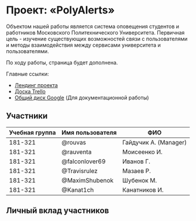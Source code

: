 # Проект: «PolyAlerts»

<!-- Описание проекта на 1-2 абзаца — формулировка решаемой проблемы, цель проекта. Напишите ключевые особенности и преимущества проекта.

Ссылка на сайт или презентацию проекта, если имеются в открытом доступе.

Задачи по проекту (должны вести к достижению цели и решению проблемы), а также не забыть про требования к итоговой отчетности по ПД (https://pd.fit.mospolytech.ru/docs/report). -->

Объектом нашей работы является система оповещения студентов и работников Московского Политехнического Университета. Первичная цель - изучение существующих возможностей связи с пользователями и методы взаимодействия между сервисами университета и пользователями.

По ходу работы, страница будет дополнена.

Главные ссылки:
- [Лендинг проекта](http://pd-2020-2.std-1026.ist.mospolytech.ru/ "Лендинг проекта")
- [Доска Trello](https://vk.cc/bVqZQg "Доска Trello")
- [Общий диск Google](https://drive.google.com/drive/folders/1_9vHdKSYMpYvqHpWw3MlDPLPizd5mAbp?usp=sharing "Общий диск Google") (Для документационной работы)

## Участники

| Учебная группа | Имя пользователя | ФИО                      |
|----------------|------------------|--------------------------|
| 181-321        | @rouvas          | Гайдучик А. (Manager)    |
| 181-321        | @rauventa        | Моисеенко И.             |
| 181-321        | @falconlover69   | Иванов Г.                |
| 181-321        | @Travisrulez     | Мазаев Р.                |
| 181-321        | @MaximShubenok   | Шубенок М.               |
| 181-321        | @Kanat1ch        | Канатников И.            |

## Личный вклад участников

<!-- ### Гайдучик А.

Подготовил  -->



